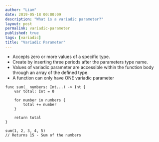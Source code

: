 ```yaml
---
author: "Liam"
date: 2019-05-18 00:00:09
description: "What is a variadic parameter?"
layout: post
permalink: variadic-parameter
published: true
tags: [variadic]
title: "Variadic Parameter"
---
```


- Accepts zero or more values of a specific type.
- Create by inserting three periods after the parameters type name.
- Values of variadic parameter are accessible within the function body through an array of the defined type.
- A function can only have ONE variadic parameter

```
func sum(_ numbers: Int...) -> Int {
    var total: Int = 0

    for number in numbers {
        total += number
    }

    return total
}

sum(1, 2, 3, 4, 5)		
// Returns 15 - Sum of the numbers
```
